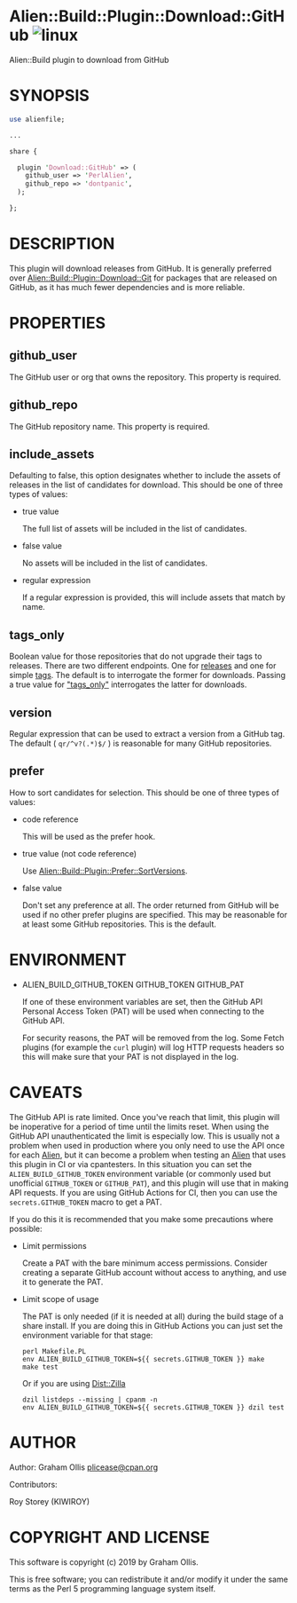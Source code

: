# Alien::Build::Plugin::Download::GitHub ![linux](https://github.com/PerlAlien/Alien-Build-Plugin-Download-GitHub/workflows/linux/badge.svg)

Alien::Build plugin to download from GitHub

# SYNOPSIS

```perl
use alienfile;

...

share {

  plugin 'Download::GitHub' => (
    github_user => 'PerlAlien',
    github_repo => 'dontpanic',
  );

};
```

# DESCRIPTION

This plugin will download releases from GitHub.  It is generally preferred over
[Alien::Build::Plugin::Download::Git](https://metacpan.org/pod/Alien::Build::Plugin::Download::Git) for packages that are released on GitHub,
as it has much fewer dependencies and is more reliable.

# PROPERTIES

## github\_user

The GitHub user or org that owns the repository.  This property is required.

## github\_repo

The GitHub repository name.  This property is required.

## include\_assets

Defaulting to false, this option designates whether to include the assets of
releases in the list of candidates for download. This should be one of three
types of values:

- true value

    The full list of assets will be included in the list of candidates.

- false value

    No assets will be included in the list of candidates.

- regular expression

    If a regular expression is provided, this will include assets that match by
    name.

## tags\_only

Boolean value for those repositories that do not upgrade their tags to releases.
There are two different endpoints. One for
[releases](https://developer.github.com/v3/repos/releases/#list-releases-for-a-repository)
and one for simple [tags](https://developer.github.com/v3/repos/#list-tags). The
default is to interrogate the former for downloads. Passing a true value for
["tags\_only"](#tags_only) interrogates the latter for downloads.

## version

Regular expression that can be used to extract a version from a GitHub tag.  The
default ( `qr/^v?(.*)$/` ) is reasonable for many GitHub repositories.

## prefer

How to sort candidates for selection.  This should be one of three types of values:

- code reference

    This will be used as the prefer hook.

- true value (not code reference)

    Use [Alien::Build::Plugin::Prefer::SortVersions](https://metacpan.org/pod/Alien::Build::Plugin::Prefer::SortVersions).

- false value

    Don't set any preference at all.  The order returned from GitHub will be used if
    no other prefer plugins are specified.  This may be reasonable for at least some
    GitHub repositories.  This is the default.

# ENVIRONMENT

- ALIEN\_BUILD\_GITHUB\_TOKEN GITHUB\_TOKEN GITHUB\_PAT

    If one of these environment variables are set, then the GitHub API Personal
    Access Token (PAT) will be used when connecting to the GitHub API.

    For security reasons, the PAT will be removed from the log.  Some Fetch plugins
    (for example the `curl` plugin) will log HTTP requests headers so this will
    make sure that your PAT is not displayed in the log.

# CAVEATS

The GitHub API is rate limited.  Once you've reach that limit, this plugin will be 
inoperative for a period of time until the limits reset.  When using the GitHub
API unauthenticated the limit is especially low.  This is usually not a problem when
used in production where you only need to use the API once for each [Alien](https://metacpan.org/pod/Alien), but
it can become a problem when testing an [Alien](https://metacpan.org/pod/Alien) that uses this plugin in CI or via
cpantesters.  In this situation you can set the `ALIEN_BUILD_GITHUB_TOKEN` environment
variable (or commonly used but unofficial `GITHUB_TOKEN` or `GITHUB_PAT`), and this
plugin will use that in making API requests.  If you are using GitHub Actions for CI,
then you can use the `secrets.GITHUB_TOKEN` macro to get a PAT.

If you do this it is recommended that you make some precautions where possible:

- Limit permissions

    Create a PAT with the bare minimum access permissions.  Consider creating a
    separate GitHub account without access to anything, and use it to generate the PAT.

- Limit scope of usage

    The PAT is only needed (if it is needed at all) during the build stage
    of a share install.  If you are doing this in GitHub Actions you can
    just set the environment variable for that stage:

    ```
    perl Makefile.PL
    env ALIEN_BUILD_GITHUB_TOKEN=${{ secrets.GITHUB_TOKEN }} make
    make test
    ```

    Or if you are using [Dist::Zilla](https://metacpan.org/pod/Dist::Zilla)

    ```
    dzil listdeps --missing | cpanm -n
    env ALIEN_BUILD_GITHUB_TOKEN=${{ secrets.GITHUB_TOKEN }} dzil test
    ```

# AUTHOR

Author: Graham Ollis <plicease@cpan.org>

Contributors:

Roy Storey (KIWIROY)

# COPYRIGHT AND LICENSE

This software is copyright (c) 2019 by Graham Ollis.

This is free software; you can redistribute it and/or modify it under
the same terms as the Perl 5 programming language system itself.
